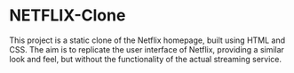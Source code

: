 # NETFLIX-Clone
This project is a static clone of the Netflix homepage, built using HTML and CSS. The aim is to replicate the user interface of Netflix, providing a similar look and feel, but without the functionality of the actual streaming service.
